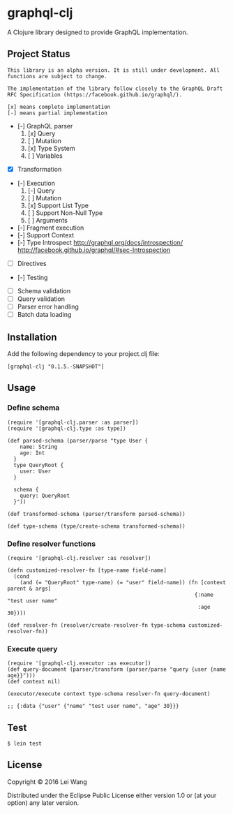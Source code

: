 # graphql-clj

A Clojure library designed to provide GraphQL implementation.

## Project Status

    This library is an alpha version. It is still under development. All functions are subject to change.

    The implementation of the library follow closely to the GraphQL Draft RFC Specification (https://facebook.github.io/graphql/).

    [x] means complete implementation
    [-] means partial implementation

- [-] GraphQL parser
    1. [x] Query
    2. [ ] Mutation
    3. [x] Type System
    4. [ ] Variables
- [x] Transformation
- [-] Execution
    1. [-] Query
    2. [ ] Mutation
    3. [x] Support List Type
    4. [ ] Support Non-Null Type
    5. [ ] Arguments
- [-] Fragment execution
- [-] Support Context
- [-] Type Introspect
    http://graphql.org/docs/introspection/
    http://facebook.github.io/graphql/#sec-Introspection
- [ ] Directives
- [-] Testing
- [ ] Schema validation
- [ ] Query validation
- [ ] Parser error handling
- [ ] Batch data loading

## Installation

Add the following dependency to your project.clj file:

    [graphql-clj "0.1.5.-SNAPSHOT"]

## Usage

### Define schema

    (require '[graphql-clj.parser :as parser])
    (require '[graphql-clj.type :as type])

    (def parsed-schema (parser/parse "type User {
        name: String
        age: Int
      }
      type QueryRoot {
        user: User
      }

      schema {
        query: QueryRoot
      }"))

    (def transformed-schema (parser/transform parsed-schema))

    (def type-schema (type/create-schema transformed-schema))

### Define resolver functions

    (require '[graphql-clj.resolver :as resolver])

    (defn customized-resolver-fn [type-name field-name]
      (cond
        (and (= "QueryRoot" type-name) (= "user" field-name)) (fn [context parent & args]
                                                                {:name "test user name"
                                                                 :age 30})))

    (def resolver-fn (resolver/create-resolver-fn type-schema customized-resolver-fn))

### Execute query

    (require '[graphql-clj.executor :as executor])
    (def query-document (parser/transform (parser/parse "query {user {name age}}")))
    (def context nil)
    
    (executor/execute context type-schema resolver-fn query-document)

    ;; {:data {"user" {"name" "test user name", "age" 30}}}

## Test

    $ lein test

## License

Copyright © 2016 Lei Wang

Distributed under the Eclipse Public License either version 1.0 or (at
your option) any later version.

